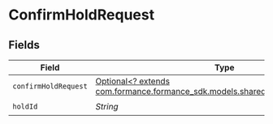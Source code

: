 # ConfirmHoldRequest


## Fields

| Field                                                                                                                       | Type                                                                                                                        | Required                                                                                                                    | Description                                                                                                                 |
| --------------------------------------------------------------------------------------------------------------------------- | --------------------------------------------------------------------------------------------------------------------------- | --------------------------------------------------------------------------------------------------------------------------- | --------------------------------------------------------------------------------------------------------------------------- |
| `confirmHoldRequest`                                                                                                        | [Optional<? extends com.formance.formance_sdk.models.shared.ConfirmHoldRequest>](../../models/shared/ConfirmHoldRequest.md) | :heavy_minus_sign:                                                                                                          | N/A                                                                                                                         |
| `holdId`                                                                                                                    | *String*                                                                                                                    | :heavy_check_mark:                                                                                                          | N/A                                                                                                                         |